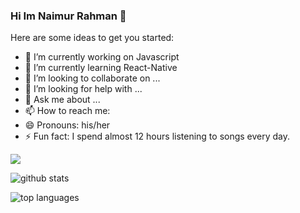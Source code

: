 ### Hi Im Naimur Rahman  👋


Here are some ideas to get you started:

- 🔭 I’m currently working on Javascript
- 🌱 I’m currently learning React-Native
- 👯 I’m looking to collaborate on ...
- 🤔 I’m looking for help with ...
- 💬 Ask me about ...
- 📫 How to reach me: 
- 😄 Pronouns: his/her
- ⚡ Fun fact: I spend almost 12 hours listening to songs every day.
<img src="https://img.shields.io/badge/-HTML-e34f26?logo=html5&logoColor=fff">

![github stats](https://github-readme-stats.vercel.app/api?username=naimur202163&count_private=true&show_icons=true&theme=radical
)


![top languages](https://github-readme-stats.vercel.app/api/top-langs/?username=naimur202163&show_icons=true&theme=radical
)


